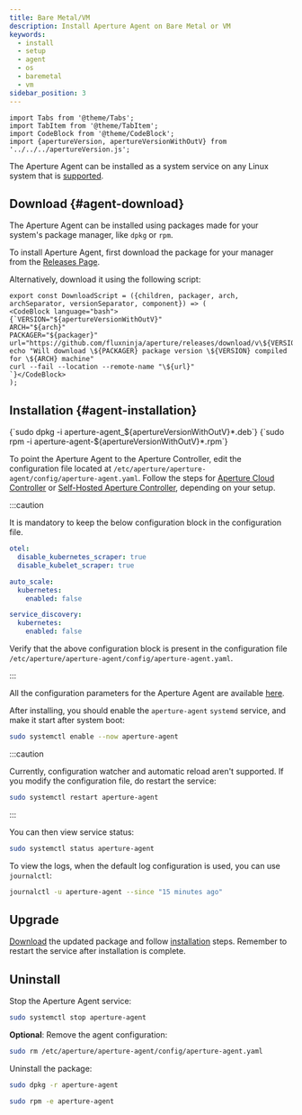 ```yaml
---
title: Bare Metal/VM
description: Install Aperture Agent on Bare Metal or VM
keywords:
  - install
  - setup
  - agent
  - os
  - baremetal
  - vm
sidebar_position: 3
---
```


```mdx-code-block
import Tabs from '@theme/Tabs';
import TabItem from '@theme/TabItem';
import CodeBlock from '@theme/CodeBlock';
import {apertureVersion, apertureVersionWithOutV} from '../../../apertureVersion.js';

```

The Aperture Agent can be installed as a system service on any Linux system that
is [supported](../supported-platforms.md).

## Download {#agent-download}

The Aperture Agent can be installed using packages made for your system's
package manager, like `dpkg` or `rpm`.

To install Aperture Agent, first download the package for your manager from the
[Releases Page](https://github.com/fluxninja/aperture/releases/latest).

Alternatively, download it using the following script:

```mdx-code-block
export const DownloadScript = ({children, packager, arch, archSeparator, versionSeparator, component}) => (
<CodeBlock language="bash">
{`VERSION="${apertureVersionWithOutV}"
ARCH="${arch}"
PACKAGER="${packager}"
url="https://github.com/fluxninja/aperture/releases/download/v\${VERSION}/${component}${versionSeparator}\${VERSION}${archSeparator}\${ARCH}.\${PACKAGER}"
echo "Will download \${PACKAGER} package version \${VERSION} compiled for \${ARCH} machine"
curl --fail --location --remote-name "\${url}"
`}</CodeBlock>
);
```

<Tabs groupId="packageManager" queryString>
  <TabItem value="dpkg" label="dpkg">
    <DownloadScript packager="deb" arch="amd64" archSeparator="_" versionSeparator="_" component="aperture-agent" />
  </TabItem>
  <TabItem value="rpm" label="rpm">
    <DownloadScript packager="rpm" arch="x86_64" archSeparator="." versionSeparator="-" component="aperture-agent" />
  </TabItem>
</Tabs>

## Installation {#agent-installation}

<Tabs groupId="packageManager" queryString>
  <TabItem value="dpkg" label="dpkg">
    <CodeBlock language="bash">{`sudo dpkg -i aperture-agent_${apertureVersionWithOutV}*.deb`}</CodeBlock>
  </TabItem>
  <TabItem value="rpm" label="rpm">
    <CodeBlock language="bash">{`sudo rpm -i aperture-agent-${apertureVersionWithOutV}*.rpm`}</CodeBlock>
  </TabItem>
</Tabs>

To point the Aperture Agent to the Aperture Controller, edit the configuration
file located at `/etc/aperture/aperture-agent/config/aperture-agent.yaml`.
Follow the steps for
[Aperture Cloud Controller](/reference/fluxninja.md#configuration) or
[Self-Hosted Aperture Controller](/get-started/self-hosting/agent/agent.md#agent-self-hosted-controller),
depending on your setup.

:::caution

It is mandatory to keep the below configuration block in the configuration file.

```yaml
otel:
  disable_kubernetes_scraper: true
  disable_kubelet_scraper: true

auto_scale:
  kubernetes:
    enabled: false

service_discovery:
  kubernetes:
    enabled: false
```

Verify that the above configuration block is present in the configuration file
`/etc/aperture/aperture-agent/config/aperture-agent.yaml`.

:::

All the configuration parameters for the Aperture Agent are available
[here](/reference/configuration/agent.md).

After installing, you should enable the `aperture-agent` `systemd` service, and
make it start after system boot:

```bash
sudo systemctl enable --now aperture-agent
```

:::caution

Currently, configuration watcher and automatic reload aren't supported. If you
modify the configuration file, do restart the service:

```bash
sudo systemctl restart aperture-agent
```

:::

You can then view service status:

```bash
sudo systemctl status aperture-agent
```

To view the logs, when the default log configuration is used, you can use
`journalctl`:

```bash
journalctl -u aperture-agent --since "15 minutes ago"
```

## Upgrade

[Download](#agent-download) the updated package and follow
[installation](#agent-installation) steps. Remember to restart the service after
installation is complete.

## Uninstall

Stop the Aperture Agent service:

```bash
sudo systemctl stop aperture-agent
```

**Optional**: Remove the agent configuration:

```bash
sudo rm /etc/aperture/aperture-agent/config/aperture-agent.yaml
```

Uninstall the package:

<Tabs groupId="packageManager" queryString>
  <TabItem value="dpkg" label="dpkg">

```bash
sudo dpkg -r aperture-agent
```

  </TabItem>

  <TabItem value="rpm" label="rpm">

```bash
sudo rpm -e aperture-agent
```

  </TabItem>

</Tabs>
